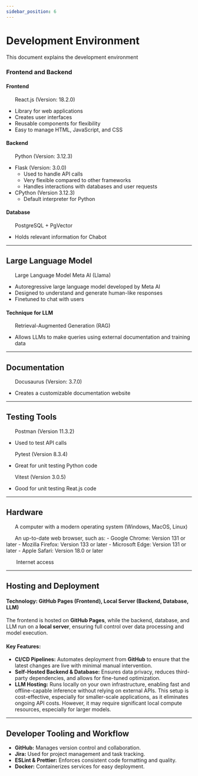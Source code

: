```yaml
---
sidebar_position: 6
---
```



# Development Environment 

This document explains the development environment

### Frontend and Backend
#### Frontend

&nbsp;&nbsp;&nbsp;&nbsp;&nbsp;&nbsp;React.js (Version: 18.2.0)
- Library for web applications
- Creates user interfaces
- Reusable components for flexibility
- Easy to manage HTML, JavaScript, and CSS



#### Backend
&nbsp;&nbsp;&nbsp;&nbsp;&nbsp;&nbsp;Python (Version: 3.12.3)
 - Flask (Version: 3.0.0)  
    - Used to handle API calls
    - Very flexible compared to other frameworks
    - Handles interactions with databases and user requests
 - CPython (Version 3.12.3)
    - Default interpreter for Python
 





#### Database
&nbsp;&nbsp;&nbsp;&nbsp;&nbsp;&nbsp;PostgreSQL + PgVector
- Holds relevant information for Chabot

---
## Large Language Model
&nbsp;&nbsp;&nbsp;&nbsp;&nbsp;&nbsp;Large Language Model Meta AI (Llama)
- Autoregressive large language model developed by Meta AI
- Designed to understand and generate human-like responses
- Finetuned to chat with users


#### Technique for LLM
&nbsp;&nbsp;&nbsp;&nbsp;&nbsp;&nbsp;Retrieval-Augmented Generation (RAG)
- Allows LLMs to make queries using external documentation and training data
  

---

## Documentation

&nbsp;&nbsp;&nbsp;&nbsp;&nbsp;&nbsp;Docusaurus (Version: 3.7.0)
- Creates a customizable documentation website
---
## Testing Tools
&nbsp;&nbsp;&nbsp;&nbsp;&nbsp;&nbsp;Postman (Version 11.3.2)
- Used to test API calls

&nbsp;&nbsp;&nbsp;&nbsp;&nbsp;&nbsp;Pytest (Version 8.3.4)
- Great for unit testing Python code

&nbsp;&nbsp;&nbsp;&nbsp;&nbsp;&nbsp;Vitest (Version 3.0.5)
- Good for unit testing Reat.js code

---
## Hardware
&nbsp;&nbsp;&nbsp;&nbsp;&nbsp;&nbsp;A computer with a modern operating system (Windows, MacOS, Linux)

&nbsp;&nbsp;&nbsp;&nbsp;&nbsp;&nbsp;An up-to-date web browser, such as:
        - Google Chrome: Version 131 or later
        - Mozilla Firefox: Version 133 or later
        - Microsoft Edge: Version 131 or later 
        - Apple Safari: Version 18.0 or later

&nbsp;&nbsp;&nbsp;&nbsp;&nbsp;&nbsp; Internet access

---

## Hosting and Deployment

#### **Technology: GitHub Pages (Frontend), Local Server (Backend, Database, LLM)**
The frontend is hosted on **GitHub Pages**, while the backend, database, and LLM run on a **local server**, ensuring full control over data processing and model execution.

#### **Key Features:**
- **CI/CD Pipelines:** Automates deployment from **GitHub** to ensure that the latest changes are live with minimal manual intervention.  
- **Self-Hosted Backend & Database:** Ensures data privacy, reduces third-party dependencies, and allows for fine-tuned optimization.  
- **LLM Hosting:** Runs locally on your own infrastructure, enabling fast and offline-capable inference without relying on external APIs. This setup is cost-effective, especially for smaller-scale applications, as it eliminates ongoing API costs. However, it may require significant local compute resources, especially for larger models.

---

## Developer Tooling and Workflow

- **GitHub:** Manages version control and collaboration.  
- **Jira:** Used for project management and task tracking.  
- **ESLint & Prettier:** Enforces consistent code formatting and quality.  
- **Docker:** Containerizes services for easy deployment.  
